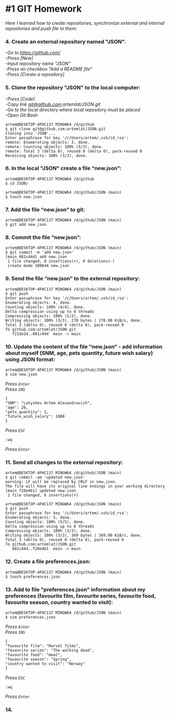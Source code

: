 # #1 GIT Homework  
*Here I learned how to create repositories, synchronize external and internal repositories and push file to them:*
### 4. Create an external repository named "JSON".

*-Go to https://github.com/*  
*-Press [New]*  
*-Input repository name "JSON"*  
*-Press on checkbox "Add a README file"*  
*-Press [Create a repository]* 

### 5. Clone the repository "JSON" to the local computer:

*-Press [Code]*    
*-Copy link git@github.com:artemlat/JSON.git*  
*-Go to the local directory where local repository must be placed*  
*-Open Git Bash*  

```
artem@DESKTOP-4FHC137 MINGW64 /d/github
$ git clone git@github.com:artemlat/JSON.git
Cloning into 'JSON'...
Enter passphrase for key '/c/Users/artem/.ssh/id_rsa':
remote: Enumerating objects: 3, done.
remote: Counting objects: 100% (3/3), done.
remote: Total 3 (delta 0), reused 0 (delta 0), pack-reused 0
Receiving objects: 100% (3/3), done.
```

### 6. In the local "JSON" create a file “new.json”:

```
artem@DESKTOP-4FHC137 MINGW64 /d/github
$ cd JSON/

artem@DESKTOP-4FHC137 MINGW64 /d/github/JSON (main)
$ touch new.json
```

### 7. Add the file “new.json” to git:

```
artem@DESKTOP-4FHC137 MINGW64 /d/github/JSON (main)
$ git add new.json
```

### 8. Commit the file “new.json”:

```
artem@DESKTOP-4FHC137 MINGW64 /d/github/JSON (main)
$ git commit -m 'add new.json'
[main 681c44d] add new.json
 1 file changed, 0 insertions(+), 0 deletions(-)
 create mode 100644 new.json
```

### 9. Send the file “new.json” to the external repository:

```
artem@DESKTOP-4FHC137 MINGW64 /d/github/JSON (main)
$ git push
Enter passphrase for key '/c/Users/artem/.ssh/id_rsa':
Enumerating objects: 4, done.
Counting objects: 100% (4/4), done.
Delta compression using up to 8 threads
Compressing objects: 100% (2/2), done.
Writing objects: 100% (3/3), 270 bytes | 270.00 KiB/s, done.
Total 3 (delta 0), reused 0 (delta 0), pack-reused 0
To github.com:artemlat/JSON.git
   f21de24..681c44d  main -> main
```
   
### 10. Update the content of the file “new.json” - add information about myself (SNM, age, pets quantity, future wish salary) using JSON format:

```
artem@DESKTOP-4FHC137 MINGW64 /d/github/JSON (main)
$ vim new.json
```
*Press `Enter`*  
*Press `INS`*

```
{
"SNM": "Latyshev Artem Alexandrovich",
"age": 26,
"pets_quantity": 1,
"future_wish_salary": 1000
}
```

*Press `ESC`*

```
:wq
```

*Press `Enter`*

### 11. Send all changes to the external repository:

```
artem@DESKTOP-4FHC137 MINGW64 /d/github/JSON (main)
$ git commit -am 'updated new.json'
warning: LF will be replaced by CRLF in new.json.
The file will have its original line endings in your working directory
[main f20e461] updated new.json
 1 file changed, 6 insertions(+)

artem@DESKTOP-4FHC137 MINGW64 /d/github/JSON (main)
$ git push
Enter passphrase for key '/c/Users/artem/.ssh/id_rsa':
Enumerating objects: 5, done.
Counting objects: 100% (5/5), done.
Delta compression using up to 8 threads
Compressing objects: 100% (3/3), done.
Writing objects: 100% (3/3), 369 bytes | 369.00 KiB/s, done.
Total 3 (delta 0), reused 0 (delta 0), pack-reused 0
To github.com:artemlat/JSON.git
   681c44d..f20e461  main -> main
```

### 12. Create a file preferences.json:

```
artem@DESKTOP-4FHC137 MINGW64 /d/github/JSON (main)
$ touch preferences.json
```

### 13. Add to file "preferences.json" information about my preferences (favourite film, favourite series, favourite food, favourite season, country wanted to visit):

```
artem@DESKTOP-4FHC137 MINGW64 /d/github/JSON (main)
$ vim preferences.json
```

*Press `Enter`*  
*Press `INS`*

```
{
"favourite film": "Marvel films",
"favourite series": "The walking dead",
"favourite food": "meat",
"favourite season": "Spring",
"country wanted to visit": "Norway"
}
```
*Press `ESC`*

```
:wq
```

*Press `Enter`*

### 14. 








